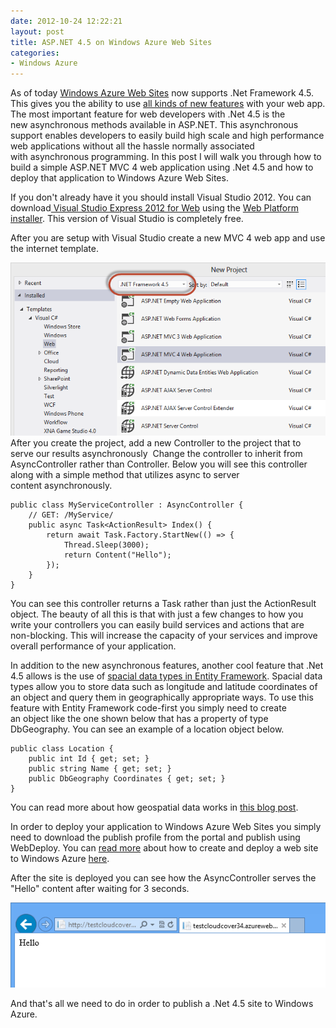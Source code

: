 ```yaml
---
date: 2012-10-24 12:22:21
layout: post
title: ASP.NET 4.5 on Windows Azure Web Sites
categories:
- Windows Azure
---
```


As of today [Windows Azure Web Sites](https://www.windowsazure.com/en-us/home/scenarios/web-sites/) now supports .Net Framework 4.5. This gives you the ability to use [all kinds of new features](http://msdn.microsoft.com/en-us/library/vstudio/hh420390.aspx#whatsnew_feature) with your web app. The most important feature for web developers with .Net 4.5 is the new asynchronous methods available in ASP.NET. This asynchronous support enables developers to easily build high scale and high performance web applications without all the hassle normally associated with asynchronous programming. In this post I will walk you through how to build a simple ASP.NET MVC 4 web application using .Net 4.5 and how to deploy that application to Windows Azure Web Sites.

If you don't already have it you should install Visual Studio 2012. You can download[ Visual Studio Express 2012 for Web](http://msdn.microsoft.com/en-us/library/dd537667(v=VS.110)) using the [Web Platform installer](http://www.microsoft.com/web/downloads/platform.aspx). This version of Visual Studio is completely free.

After you are setup with Visual Studio create a new MVC 4 web app and use the internet template.

[![](/images/2012/10/newproject.png)](/images/2012/10/newproject.png)
After you create the project, add a new Controller to the project that to serve our results asynchronously  Change the controller to inherit from AsyncController rather than Controller. Below you will see this controller along with a simple method that utilizes async to server content asynchronously.

	public class MyServiceController : AsyncController {
		// GET: /MyService/
		public async Task<ActionResult> Index() {
			return await Task.Factory.StartNew(() => {
				Thread.Sleep(3000);
				return Content("Hello");
			});
		}
	}

You can see this controller returns a Task<ActionResult> rather than just the ActionResult object. The beauty of all this is that with just a few changes to how you write your controllers you can easily build services and actions that are non-blocking. This will increase the capacity of your services and improve overall performance of your application.

In addition to the new asynchronous features, another cool feature that .Net 4.5 allows is the use of [spacial data types in Entity Framework](http://msdn.microsoft.com/en-us/data/hh859721). Spacial data types allow you to store data such as longitude and latitude coordinates of an object and query them in geographically appropriate ways. To use this feature with Entity Framework code-first you simply need to create an object like the one shown below that has a property of type DbGeography. You can see an example of a location object below.

	public class Location {
		public int Id { get; set; }
		public string Name { get; set; }
		public DbGeography Coordinates { get; set; }
	}

You can read more about how geospatial data works in [this blog post](http://dotnetdevdude.com/Blog/2012/01/23/EntityFrameworkCodeFirstSpatialData.aspx).

In order to deploy your application to Windows Azure Web Sites you simply need to download the publish profile from the portal and publish using WebDeploy. You can [read more](https://www.windowsazure.com/en-us/develop/net/tutorials/web-site-with-sql-database/) about how to create and deploy a web site to Windows Azure [here](https://www.windowsazure.com/en-us/develop/net/tutorials/web-site-with-sql-database/).

After the site is deployed you can see how the AsyncController serves the "Hello" content after waiting for 3 seconds.


[![](/images/2012/10/hello.png)](/images/2012/10/hello.png)


And that's all we need to do in order to publish a .Net 4.5 site to Windows Azure.
